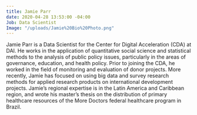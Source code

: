 ```yaml
---
title: Jamie Parr
date: 2020-04-28 13:53:00 -04:00
Job: Data Scientist
Image: "/uploads/Jamie%20Bio%20Photo.png"
---
```


Jamie Parr is a Data Scientist for the Center for Digital Acceleration (CDA) at DAI. He works in the application of quantitative social science and statistical methods to the analysis of public policy issues, particularly in the areas of governance, education, and health policy. Prior to joining the CDA, he worked in the field of monitoring and evaluation of donor projects. More recently, Jamie has focused on using big data and survey research methods for applied research products on international development projects. Jamie’s regional expertise is in the Latin America and Caribbean region, and wrote his master’s thesis on the distribution of primary healthcare resources of the More Doctors federal healthcare program in Brazil.